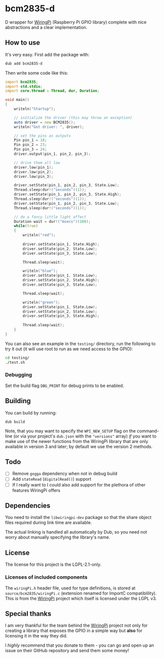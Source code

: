 bcm2835-d
=========

D wrapper for [WiringPi](https://github.com/WiringPi/WiringP) (Raspberry Pi GPIO library) complete with nice abstractions and a clear implementation.

## How to use

It's very easy. First add the package with:

```bash
dub add bcm2835-d
```

Then write some code like this:

```d
import bcm2835;
import std.stdio;
import core.thread : Thread, dur, Duration;

void main()
{
	writeln("Startup");

	// initialize the driver (this may throw an exception)
	auto driver = new BCM2835();
	writeln("Got driver: ", driver);

	// set the pins as outputs
	Pin pin_1 = 18;
	Pin pin_2 = 23;
	Pin pin_3 = 24;
	driver.output(pin_1, pin_2, pin_3);

	// drive them all low
	driver.low(pin_1);
	driver.low(pin_2);
	driver.low(pin_3);

	driver.setState(pin_1, pin_2, pin_3, State.Low);
	Thread.sleep(dur!("seconds")(1));
	driver.setState(pin_1, pin_2, pin_3, State.High);
	Thread.sleep(dur!("seconds")(1));
	driver.setState(pin_1, pin_2, pin_3, State.Low);
	Thread.sleep(dur!("seconds")(1));

	// do a fancy little light affect
	Duration wait = dur!("msecs")(100);
	while(true)
	{
		writeln("red");
		
		driver.setState(pin_1, State.High);
		driver.setState(pin_2, State.Low);
		driver.setState(pin_3, State.Low);

		Thread.sleep(wait);

		writeln("blue");
		driver.setState(pin_1, State.Low);
		driver.setState(pin_2, State.High);
		driver.setState(pin_3, State.Low);

		Thread.sleep(wait);

		writeln("green");
		driver.setState(pin_1, State.Low);
		driver.setState(pin_2, State.Low);
		driver.setState(pin_3, State.High);
		
		Thread.sleep(wait);
	}
}
```

You can also see an example in the `testing/` directory,
run the following to try it out (it will use root to run
as we need access to the GPIO):

```bash
cd testing/
./test.sh
```

### Debugging

Set the build flag `DBG_PRINT` for debug prints to be enabled.

## Building

You can build by running:

```
dub build
```

Note, that you may want to specify the `WPI_NEW_SETUP` flag on the command-line (or via your project's `dub.json` with the `"versions"` array) _if_ you want to make use of the newer functions from the WiringPi library that are only available in version 3 and later; by default we use the version 2 methods.

## Todo

- [ ] Remove `gogga` dependency when not in debug build
- [ ] Add `stateRead` (`digitalRead()`) support
- [ ] If I really want to I could also add support for the plethora of other features WiringPi offers

## Dependencies

You need to install the `libwiringpi-dev` package so that the share
object files required during link time are available.

The actual linking is handled all automatically by
Dub, so you need not worry about manually specifying
the library's name.

## License

The license for this project is the LGPL-2.1-only.

### Licenses of included components

The `wiringPi.h` header file, used for type definitions, is stored
at `source/bcm2835/wiringPi.c` (extension renamed for ImportC compatiblility). This is from the [WiringPi](https://github.com/WiringPi/WiringP) project which itself is licensed under the LGPL v3.

## Special thanks

I am very thankful for the team behind the [WiringPi](https://github.com/WiringPi/WiringP) project not only for creating a library that exposes the GPIO in a simple way but **also** for licensing it in the way they did.

I _highly_ recommend that you donate to them - you can go and open up an issue on their GitHub repository and send them some money!
